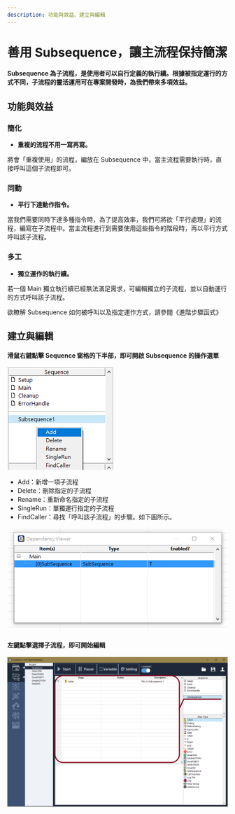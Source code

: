 ```yaml
---
description: 功能與效益、建立與編輯
---
```


# 善用 Subsequence，讓主流程保持簡潔

#### Subsequence 為子流程，是使用者可以自行定義的執行續。根據被指定運行的方式不同，子流程的靈活運用可在專案開發時，為我們帶來多項效益。

## 功能與效益

### 簡化

* **重複的流程不用一寫再寫。**

將會「重複使用」的流程，編放在 Subsequence 中，當主流程需要執行時，直接呼叫這個子流程即可。



### 同動

* **平行下達動作指令。**

當我們需要同時下達多種指令時，為了提高效率，我們可將欲「平行處理」的流程，編寫在子流程中。當主流程進行到需要使用這些指令的階段時，再以平行方式呼叫該子流程。



### 多工

* **獨立運作的執行續。**

若一個 Main 獨立執行續已經無法滿足需求，可編輯獨立的子流程，並以自動運行的方式呼叫該子流程。



欲瞭解 Subsequence 如何被呼叫以及指定運作方式，請參閱《進階步驟函式》

## 建立與編輯

#### 滑鼠右鍵點擊 Sequence 窗格的下半部，即可開啟 Subsequence 的操作選單

![Sequence &#x9078;&#x55AE;](../../../.gitbook/assets/subsequence.png)

* Add：新增一項子流程
* Delete：刪除指定的子流程
* Rename：重新命名指定的子流程
* SingleRun：單獨運行指定的子流程
* FindCaller：尋找「呼叫該子流程」的步驟。如下圖所示。

![FindCaller &#x529F;&#x80FD;](../../../.gitbook/assets/subsequence_findcaller.png)



#### 左鍵點擊選擇子流程，即可開始編輯

![&#x7DE8;&#x8F2F;&#x5B50;&#x6D41;&#x7A0B;](../../../.gitbook/assets/subsequence2-1.png)

